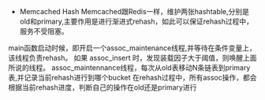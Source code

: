 * Memcached Hash
Memcached跟Redis一样，维护两张hashtable,分别是old和primary,主要作用是进行渐进式rehash，如此可以保证rehash过程中，服务不受阻塞。

main函数启动时候，即开启一个assoc_maintenance线程,并等待在条件变量上，该线程负责rehash。
如果 assoc_insert 时，发现装载因子大于阈值，则唤醒上面所说的线程。
assoc_maintennance线程，每次从old表移动N条链表到primary表,并记录当前rehash进行到哪个bucket
在rehash过程中，所有assoc操作，都会根据当前rehash进度，判断自己的操作在old还是primary进行

